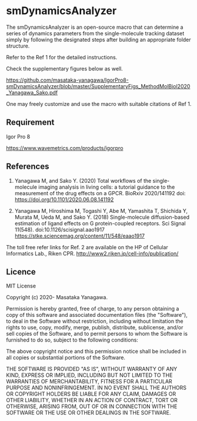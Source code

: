 # smDynamicsAnalyzer

The smDynamicsAnalyzer is an open-source macro that can determine a series of dynamics parameters from the single-molecule tracking dataset simply by following the designated steps after building an appropriate folder structure.

Refer to the Ref 1 for the detailed instructions.

Check the supplementary figures below as well.

https://github.com/masataka-yanagawa/IgorPro8-smDynamicsAnalyzer/blob/master/SupplementaryFigs_MethodMolBiol2020_Yanagawa_Sako.pdf

One may freely customize and use the macro with suitable citations of Ref 1. 


## Requirement

Igor Pro 8

https://www.wavemetrics.com/products/igorpro


## References

1. Yanagawa M, and Sako Y. (2020) Total workflows of the single-molecule imaging analysis in living cells: a tutorial guidance to the measurement of the drug effects on a GPCR.
BioRxiv 2020/141192 doi: https://doi.org/10.1101/2020.06.08.141192

2. Yanagawa M, Hiroshima M, Togashi Y, Abe M, Yamashita T, Shichida Y, Murata M, Ueda M, and Sako Y. (2018) Single-molecule diffusion-based estimation of ligand effects on G protein-coupled receptors. 
Sci Signal 11(548). doi:10.1126/scisignal.aao1917
https://stke.sciencemag.org/content/11/548/eaao1917

The toll free refer links for Ref. 2 are available on the HP of Cellular Informatics Lab., Riken CPR. http://www2.riken.jp/cell-info/publication/


## Licence

MIT License

Copyright (c) 2020- Masataka Yanagawa.

Permission is hereby granted, free of charge, to any person obtaining a copy
of this software and associated documentation files (the "Software"), to deal
in the Software without restriction, including without limitation the rights
to use, copy, modify, merge, publish, distribute, sublicense, and/or sell
copies of the Software, and to permit persons to whom the Software is
furnished to do so, subject to the following conditions:

The above copyright notice and this permission notice shall be included in all
copies or substantial portions of the Software.

THE SOFTWARE IS PROVIDED "AS IS", WITHOUT WARRANTY OF ANY KIND, EXPRESS OR
IMPLIED, INCLUDING BUT NOT LIMITED TO THE WARRANTIES OF MERCHANTABILITY,
FITNESS FOR A PARTICULAR PURPOSE AND NONINFRINGEMENT. IN NO EVENT SHALL THE
AUTHORS OR COPYRIGHT HOLDERS BE LIABLE FOR ANY CLAIM, DAMAGES OR OTHER
LIABILITY, WHETHER IN AN ACTION OF CONTRACT, TORT OR OTHERWISE, ARISING FROM,
OUT OF OR IN CONNECTION WITH THE SOFTWARE OR THE USE OR OTHER DEALINGS IN THE
SOFTWARE.
